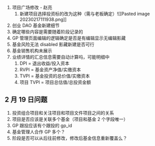 1. 项目广场修改 - 赵亮
	1. 新建项目选择投资标的改为这种（需与老板确定）![[Pasted image 20230217111938.png]]
3. 创业 DAO 基金新建细节
4. 确定哪些内容是需要随着阶段记录的
5. GP 管理页面编辑的逻辑确定是否是有编辑显示无编辑影藏
6. 基金风险无法 disabled 影藏新建是否可行
7. 基金销售机构未展示
8. 业绩详情的汇总信息需要自动计算吗，可能明细中
	1. DPI = 退出收益/投入资本
	2. RVPI = 基金资产净值/实缴资本
	3. TVPI = 基金投资的总价值/实缴资本
	4. 项目 TVPI = 项目总估值/总投资金额

## 2 月 19 日问题
1. 投资组合项目和关注项目和项目文件项目之间的关系
2. 项目是否应该是关联多个基金（项目和基金 2 个字段唯一）
3. GP 跟投应该有个跟投的 gp_id
4. 基金管理人合作 GP 多个？
5. 阶段是否可以从后往前修改，修改后基金信息重新覆盖么？